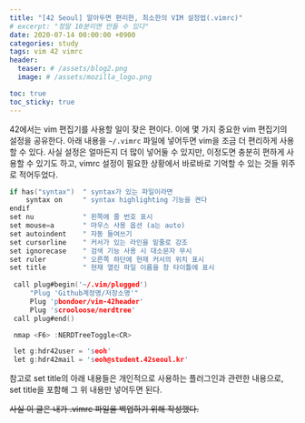```yaml
---
title: "[42 Seoul] 알아두면 편리한, 최소한의 VIM 설정법(.vimrc)"
# excerpt: "정말 10분이면 만들 수 있다"
date: 2020-07-14 00:00:00 +0900
categories: study
tags: vim 42 vimrc
header:
  teaser: # /assets/blog2.png
  image: # /assets/mozilla_logo.png 

toc: true  
toc_sticky: true 
---
```




42에서는 vim 편집기를 사용할 일이 잦은 편이다. 이에 몇 가지 중요한 vim 편집기의 설정을 공유한다. 아래 내용을 `~/.vimrc` 파일에 넣어두면 vim을 조금 더 편리하게 사용할 수 있다. 사실 설정은 얼마든지 더 많이 넣어둘 수 있지만, 이정도면 충분히 편하게 사용할 수 있기도 하고, vimrc 설정이 필요한 상황에서 바로바로 기억할 수 있는 것들 위주로 적어두었다.



```c
if has("syntax")  " syntax가 있는 파일이라면
    syntax on     " syntax highlighting 기능을 켠다
endif
set nu            " 왼쪽에 줄 번호 표시
set mouse=a       " 마우스 사용 옵션 (a는 auto)
set autoindent    " 자동 들여쓰기
set cursorline    " 커서가 있는 라인을 밑줄로 강조
set ignorecase    " 검색 기능 사용 시 대소문자 무시
set ruler         " 오른쪽 하단에 현재 커서의 위치 표시
set title         " 현재 열린 파일 이름을 창 타이틀에 표시
  
 call plug#begin('~/.vim/plugged')
     "Plug 'Github계정명/저장소명'"
     Plug 'pbondoer/vim-42header'
     Plug 'scrooloose/nerdtree'
 call plug#end()

 nmap <F6> :NERDTreeToggle<CR>

 let g:hdr42user = 'seoh'
 let g:hdr42mail = 'seoh@student.42seoul.kr'
```

참고로 set title의 아래 내용들은 개인적으로 사용하는 플러그인과 관련한 내용으로,  set title을 포함해 그 위 내용만 넣어두면 된다.



<del>사실 이 글은 내가 .vimrc 파일을 백업하기 위해 작성했다.</del>